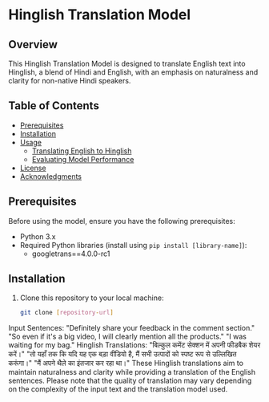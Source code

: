 # Hinglish Translation Model

## Overview

This Hinglish Translation Model is designed to translate English text into Hinglish, a blend of Hindi and English, with an emphasis on naturalness and clarity for non-native Hindi speakers.

## Table of Contents

- [Prerequisites](#prerequisites)
- [Installation](#installation)
- [Usage](#usage)
  - [Translating English to Hinglish](#translating-english-to-hinglish)
  - [Evaluating Model Performance](#evaluating-model-performance)
- [License](#license)
- [Acknowledgments](#acknowledgments)

## Prerequisites

Before using the model, ensure you have the following prerequisites:

- Python 3.x
- Required Python libraries (install using `pip install [library-name]`):
  - googletrans==4.0.0-rc1

## Installation

1. Clone this repository to your local machine:

   ```bash
   git clone [repository-url]
Input Sentences:
"Definitely share your feedback in the comment section."
"So even if it's a big video, I will clearly mention all the products."
"I was waiting for my bag."
Hinglish Translations:
"बिल्कुल कमेंट सेक्शन में अपनी फीडबैक शेयर करें।"
"तो यहाँ तक कि यदि यह एक बड़ा वीडियो है, मैं सभी उत्पादों को स्पष्ट रूप से उल्लिखित करूंगा।"
"मैं अपने थैले का इंतजार कर रहा था।"
These Hinglish translations aim to maintain naturalness and clarity while providing a translation of the English sentences. Please note that the quality of translation may vary depending on the complexity of the input text and the translation model used.
